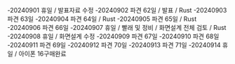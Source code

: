 -20240901 휴일 / 발표자료 수정
-20240902 파견 62일 / 발표 / Rust
-20240903 파견 63일
-20240904 파견 64일 / Rust
-20240905 파견 65일 / Rust
-20240906 파견 66일
-20240907 휴일 / 빨래 및 정비 / 화면설계 전체 검토 / Rust
-20240908 휴일 / 화면설계 수정
-20240909 파견 67일
-20240910 파견 68일
-20240911 파견 69일
-20240912 파견 70일
-20240913 파견 71일
-20240914 휴일 / 아이폰 16구매완료
